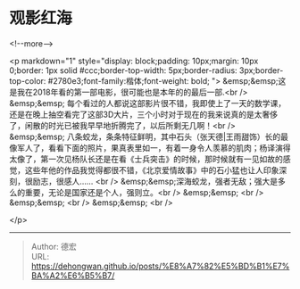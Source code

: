 # 观影红海

&lt;!--more--&gt;

&lt;p markdown=&#34;1&#34; style=&#34;display: block;padding: 10px;margin: 10px 0;border: 1px solid #ccc;border-top-width: 5px;border-radius: 3px;border-top-color: #2780e3;font-family:楷体;font-weight: bold;  &#34;&gt;
&amp;emsp;&amp;emsp;这是我在2018年看的第一部电影，很可能也是本年的的最后一部.&lt;br /&gt;
&amp;emsp;&amp;emsp; 每个看过的人都说这部影片很不错，我即使上了一天的数学课，还是在晚上抽空看完了这部3D大片，三个小时对于现在的我来说真的是太奢侈了，闲散的时光已被我早早地折腾完了，以后所剩无几啊！&lt;br /&gt;
&amp;emsp;&amp;emsp; 八条蛟龙，条条特征鲜明，其中石头（张天德|王雨甜饰）长的最像军人了，看看下面的照片，果真表里如一，有着一身令人羡慕的肌肉；杨译演得太像了，第一次见杨队长还是在看《士兵突击》的时候，那时候就有一见如故的感觉，这些年他的作品我觉得都很不错，《北京爱情故事》中的石小猛也让人印象深刻，很励志，很感人…… &lt;br /&gt;
&amp;emsp;&amp;emsp;深海蛟龙，强者无敌；强大是多么的重要，无论是国家还是个人，强则立。&lt;br /&gt;
&amp;emsp;&amp;emsp; &lt;br /&gt;
&amp;emsp;&amp;emsp; &lt;br /&gt;
&amp;emsp;&amp;emsp; &lt;br /&gt;

&lt;/p&gt;


---

> Author: 德宏  
> URL: https://dehongwan.github.io/posts/%E8%A7%82%E5%BD%B1%E7%BA%A2%E6%B5%B7/  

